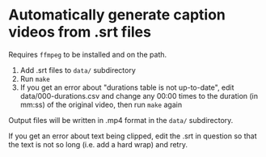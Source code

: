 # Automatically generate caption videos from .srt files

Requires `ffmpeg` to be installed and on the path.

1. Add .srt files to `data/` subdirectory
2. Run `make`
3. If you get an error about "durations table is not up-to-date", edit data/000-durations.csv and change any 00:00 times to the duration (in mm:ss) of the original video, then run `make` again

Output files will be written in .mp4 format in the `data/` subdirectory.

If you get an error about text being clipped, edit the .srt in question so that the text is not so long (i.e. add a hard wrap) and retry.
